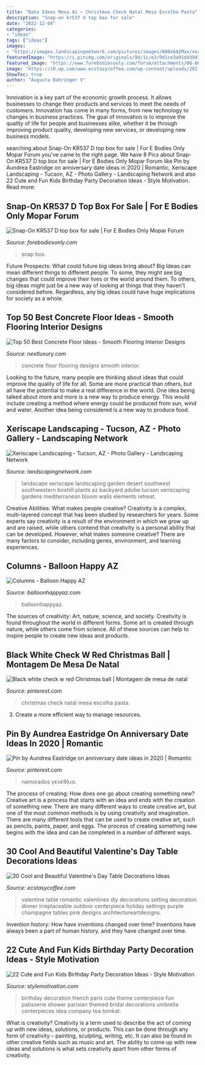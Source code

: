 ```yaml
---
title: "Date Ideas Mesa Az ~ Christmas Check Natal Mesa Escolha Pasta"
description: "Snap-on kr537 d top box for sale"
date: "2022-12-04"
categories:
- "ideas"
tags: ["ideas"]
images:
- "https://images.landscapingnetwork.com/pictures/images/800x642Max/xeriscape-landscaping_107/xeriscape-garden-in-bloom-boxhill-landscape-design_8775.jpg"
featuredImage: "https://i.pinimg.com/originals/9d/1c/e3/9d1ce3a91d43947bcea624de4679b7dd.jpg"
featured_image: "https://www.forebodiesonly.com/forum/attachments/06-08-2014-002-jpg.16439/"
image: "https://i0.wp.com/www.ecstasycoffee.com/wp-content/uploads/2017/01/DIY-Valentines-Day-decorations5.jpg?resize=750%2C500"
ShowToc: true
author: "Augusta Bahringer V"
---
```



Innovation is a key part of the economic growth process. It allows businesses to change their products and services to meet the needs of customers. Innovation has come in many forms, from new technology to changes in business practices. The goal of innovation is to improve the quality of life for people and businesses alike, whether it be through improving product quality, developing new services, or developing new business models.

	

		
searching about Snap-On KR537 D top box for sale | For E Bodies Only Mopar Forum you've came to the right page. We have 8 Pics about Snap-On KR537 D top box for sale | For E Bodies Only Mopar Forum like Pin by Aundrea Eastridge on anniversary date ideas in 2020 | Romantic, Xeriscape Landscaping - Tucson, AZ - Photo Gallery - Landscaping Network and also 22 Cute and Fun Kids Birthday Party Decoration Ideas - Style Motivation. Read more:
		
    
## Snap-On KR537 D Top Box For Sale | For E Bodies Only Mopar Forum

<img loading=lazy src="https://www.forebodiesonly.com/forum/attachments/06-08-2014-002-jpg.16439/" onerror="this.onerror=null;this.src='https://tse4.mm.bing.net/th?id=OIP.rfIARMhTXSR56UYnl6E3VgHaFj&amp;pid=15.1';" alt="Snap-On KR537 D top box for sale | For E Bodies Only Mopar Forum">

_Source: forebodiesonly.com_

>snap box. 

	

Future Prospects: What could future big ideas bring about?
Big Ideas can mean different things to different people. To some, they might see big changes that could improve their lives or the world around them. To others, big ideas might just be a new way of looking at things that they haven't considered before. Regardless, any big ideas could have huge implications for society as a whole.

    
## Top 50 Best Concrete Floor Ideas - Smooth Flooring Interior Designs

<img loading=lazy src="http://nextluxury.com/wp-content/uploads/copper-concrete-floor-ideas.jpg" onerror="this.onerror=null;this.src='https://tse4.mm.bing.net/th?id=OIP.tcZNaYP6jBOkDnmftI_vgAAAAA&amp;pid=15.1';" alt="Top 50 Best Concrete Floor Ideas - Smooth Flooring Interior Designs">

_Source: nextluxury.com_

>concrete floor flooring designs smooth interior. 

	

Looking to the future, many people are thinking about ideas that could improve the quality of life for all. Some are more practical than others, but all have the potential to make a real difference in the world. One idea being talked about more and more is a new way to produce energy. This would include creating a method where energy could be produced from sun, wind and water. Another idea being considered is a new way to produce food.

    
## Xeriscape Landscaping - Tucson, AZ - Photo Gallery - Landscaping Network

<img loading=lazy src="https://images.landscapingnetwork.com/pictures/images/800x642Max/xeriscape-landscaping_107/xeriscape-garden-in-bloom-boxhill-landscape-design_8775.jpg" onerror="this.onerror=null;this.src='https://tse4.mm.bing.net/th?id=OIP.BEjt7Bt2ABRh3EPNQl1MGwAAAA&amp;pid=15.1';" alt="Xeriscape Landscaping - Tucson, AZ - Photo Gallery - Landscaping Network">

_Source: landscapingnetwork.com_

>landscape xeriscape landscaping garden desert southwest southwestern boxhill plants az backyard adobe tucson xeriscaping gardens mediterranean bloom walls elements retreat. 

	

Creative Abilities: What makes people creative?
Creativity is a complex, multi-layered concept that has been studied by researchers for years. Some experts say creativity is a result of the environment in which we grow up and are raised, while others contend that creativity is a personal ability that can be developed. However, what makes someone creative? There are many factors to consider, including genes, environment, and learning experiences.

    
## Columns - Balloon Happy AZ

<img loading=lazy src="https://i1.wp.com/balloonhappyaz.com/wp-content/uploads/2019/06/Balloon-Column-Rainbow-Troll-Childrens-Party-Decoration.jpg?fit=344%2C612" onerror="this.onerror=null;this.src='https://tse2.mm.bing.net/th?id=OIP.4e427Mdd0ZVGrrkD2i_1IwAAAA&amp;pid=15.1';" alt="Columns - Balloon Happy AZ">

_Source: balloonhappyaz.com_

>balloonhappyaz. 

	

The sources of creativity: Art, nature, science, and society.
Creativity is found throughout the world in different forms. Some art is created through nature, while others come from science. All of these sources can help to inspire people to create new ideas and products.

    
## Black White Check W Red Christmas Ball | Montagem De Mesa De Natal

<img loading=lazy src="https://i.pinimg.com/originals/9d/1c/e3/9d1ce3a91d43947bcea624de4679b7dd.jpg" onerror="this.onerror=null;this.src='https://tse4.mm.bing.net/th?id=OIP.nWKazqLGOg7bN-LBRalmzwHaJ8&amp;pid=15.1';" alt="Black white check w red Christmas ball | Montagem de mesa de natal">

_Source: pinterest.com_

>christmas check natal mesa escolha pasta. 

	

3. Create a more efficient way to manage resources.

    
## Pin By Aundrea Eastridge On Anniversary Date Ideas In 2020 | Romantic

<img loading=lazy src="https://i.pinimg.com/736x/bb/e6/13/bbe61328f962b972ff2ddb901d307fc0.jpg" onerror="this.onerror=null;this.src='https://tse3.mm.bing.net/th?id=OIP.7q-n41m5KE713zPCULUARQHaJQ&amp;pid=15.1';" alt="Pin by Aundrea Eastridge on anniversary date ideas in 2020 | Romantic">

_Source: pinterest.com_

>namorados γενέθλια. 

	

The process of creating: How does one go about creating something new?
Creative art is a process that starts with an idea and ends with the creation of something new. There are many different ways to create creative art, but one of the most common methods is by using creativity and imagination. There are many different tools that can be used to create creative art, such as pencils, paints, paper, and eggs. The process of creating something new begins with the idea and can be completed in a number of different ways.

    
## 30 Cool And Beautiful Valentine&#039;s Day Table Decorations Ideas

<img loading=lazy src="https://i0.wp.com/www.ecstasycoffee.com/wp-content/uploads/2017/01/DIY-Valentines-Day-decorations5.jpg?resize=750%2C500" onerror="this.onerror=null;this.src='https://tse1.mm.bing.net/th?id=OIP.-eospL2zhyry8d1iI_UtoQHaE8&amp;pid=15.1';" alt="30 Cool and Beautiful Valentine&#039;s Day Table Decorations Ideas">

_Source: ecstasycoffee.com_

>valentine table romantic valentines diy decorations setting decoration dinner irreplaceable outdoor centerpiece holiday settings purple champagne tables pink designs architectureartdesigns. 

	

Invention history: How have inventions changed over time?
Inventions have always been a part of human history, and they have changed over time.

    
## 22 Cute And Fun Kids Birthday Party Decoration Ideas - Style Motivation

<img loading=lazy src="http://www.stylemotivation.com/wp-content/uploads/2013/09/23-Cute-and-Fun-Kids-Birthday-Party-Decoration-Ideas-8.jpg" onerror="this.onerror=null;this.src='https://tse3.mm.bing.net/th?id=OIP.0uHSit0OPVDA7slDrHiJXAHaLG&amp;pid=15.1';" alt="22 Cute and Fun Kids Birthday Party Decoration Ideas - Style Motivation">

_Source: stylemotivation.com_

>birthday decoration french paris cute theme centerpiece fun patisserie shower parisian themed bridal decorations umbrella centerpieces idea company tea tomkat. 

	

What is creativity?
Creativity is a term used to describe the act of coming up with new ideas, solutions, or products. This can be done through any form of creativity – painting, sculpting, writing, etc. It can also be found in other creative fields such as music and art. The ability to come up with new ideas and solutions is what sets creativity apart from other forms of creativity.

